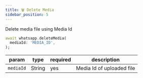 ```yaml
---
title: 🗑️ Delete Media
sidebar_position: 5
---
```


Delete media file using Media Id

```dart
await whatsapp.deleteMedia(
  mediaId: 'MEDIA_ID',
);
```

| param     | type   | required | description               |
| --------- | ------ | -------- | ------------------------- |
| `mediaId` | String | yes      | Media Id of uploaded file |
